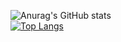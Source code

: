 ![Anurag's GitHub stats](https://github-readme-stats.vercel.app/api?username=clientcrash&show_icons=true&theme=radical)  
[![Top Langs](https://github-readme-stats.vercel.app/api/top-langs/?username=clientcrash&layout=compact&theme=tokyonight&langs_count=10)](https://github.com/anuraghazra/github-readme-stats)
<!--
**ClientCrash/clientcrash** is a ✨ _special_ ✨ repository because its `README.md` (this file) appears on your GitHub profile.

Here are some ideas to get you started:

- 🔭 I’m currently working on ...
- 🌱 I’m currently learning ...
- 👯 I’m looking to collaborate on ...
- 🤔 I’m looking for help with ...
- 💬 Ask me about ...
- 📫 How to reach me: ...
- 😄 Pronouns: ...
- ⚡ Fun fact: ...
-->
